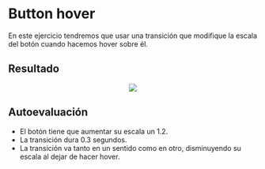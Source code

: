 # Button hover

En este ejercicio tendremos que usar una transición que modifique la escala del botón cuando hacemos hover sobre él.

**Resultado**
---

<div align="center"><img src="../../../../README/button-hover.gif"/></div>

**Autoevaluación**
---

- El botón tiene que aumentar su escala un 1.2.
- La transición dura 0.3 segundos.
- La transición va tanto en un sentido como en otro, disminuyendo su escala al dejar de hacer hover.